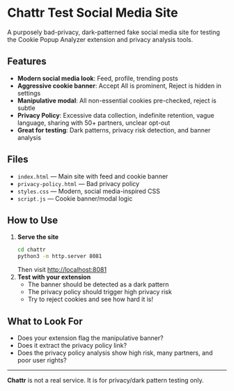 # Chattr Test Social Media Site

A purposely bad-privacy, dark-patterned fake social media site for testing the Cookie Popup Analyzer extension and privacy analysis tools.

## Features
- **Modern social media look**: Feed, profile, trending posts
- **Aggressive cookie banner**: Accept All is prominent, Reject is hidden in settings
- **Manipulative modal**: All non-essential cookies pre-checked, reject is subtle
- **Privacy Policy**: Excessive data collection, indefinite retention, vague language, sharing with 50+ partners, unclear opt-out
- **Great for testing**: Dark patterns, privacy risk detection, and banner analysis

## Files
- `index.html` — Main site with feed and cookie banner
- `privacy-policy.html` — Bad privacy policy
- `styles.css` — Modern, social media-inspired CSS
- `script.js` — Cookie banner/modal logic

## How to Use
1. **Serve the site**
   ```sh
   cd chattr
   python3 -m http.server 8081
   ```
   Then visit [http://localhost:8081](http://localhost:8081)
2. **Test with your extension**
   - The banner should be detected as a dark pattern
   - The privacy policy should trigger high privacy risk
   - Try to reject cookies and see how hard it is!

## What to Look For
- Does your extension flag the manipulative banner?
- Does it extract the privacy policy link?
- Does the privacy policy analysis show high risk, many partners, and poor user rights?

---

**Chattr** is not a real service. It is for privacy/dark pattern testing only. 